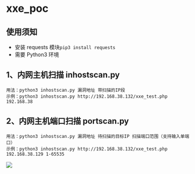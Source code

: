 # xxe_poc

## 使用须知

* 安装 requests 模块```pip3 install requests```
* 需要 Python3 环境

## 1、内网主机扫描 inhostscan.py
```
用法：python3 inhostscan.py 漏洞地址 带扫描的IP段
示例：python3 inhostscan.py http://192.168.38.132/xxe_test.php 192.168.38
```

## 2、内网主机端口扫描 portscan.py
```
用法：python3 inhostscan.py 漏洞地址 待扫描的目标IP 扫描端口范围（支持输入单端口）
示例：python3 inhostscan.py http://192.168.38.132/xxe_test.php 192.168.38.129 1-65535
```

![](https://teamssix.oss-cn-hangzhou.aliyuncs.com/TeamsSix_Subscription_Logo2.png)
